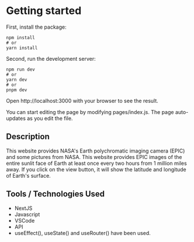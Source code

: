 
# Getting started
First, install the package:
```
npm install
# or
yarn install
```
Second, run the development server:
```
npm run dev
# or
yarn dev
# or
pnpm dev
```

Open http://localhost:3000 with your browser to see the result.

You can start editing the page by modifying pages/index.js. The page auto-updates as you edit the file.

## Description
This website provides NASA's Earth polychromatic imaging camera (EPIC) and some pictures from NASA. This website provides EPIC images of the entire sunlit face of Earth at least once every two hours from 1 million miles away. If you click on the view button, it will show the latitude and longitude of Earth's surface. 

## Tools / Technologies Used
- NextJS
- Javascript
- VSCode
- API
- useEffect(), useState() and useRouter() have been used.
